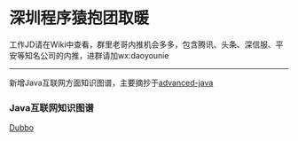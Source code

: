 # 深圳程序猿抱团取暖

工作JD请在Wiki中查看，群里老哥内推机会多多，包含腾讯、头条、深信服、平安等知名公司的内推，进群请加wx:daoyounie

---

新增Java互联网方面知识图谱，主要摘抄于[advanced-java]((https://github.com/doocs/advanced-java))

### Java互联网知识图谱

[Dubbo](https://github.com/xiaoqiangfeifeifei/shenzhenbaotuan/blob/master/java_interview_doc/dubbo/Dubbo.png)




